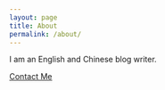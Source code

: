 ```yaml
---
layout: page
title: About
permalink: /about/
---
```


I am an English and Chinese blog writer. 



[Contact Me](mailto:longyan.chen@hotmail.com)

